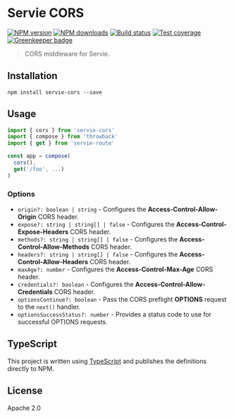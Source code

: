 # Servie CORS

[![NPM version][npm-image]][npm-url]
[![NPM downloads][downloads-image]][downloads-url]
[![Build status][travis-image]][travis-url]
[![Test coverage][coveralls-image]][coveralls-url]
[![Greenkeeper badge](https://badges.greenkeeper.io/blakeembrey/node-servie-cors.svg)](https://greenkeeper.io/)

> CORS middleware for Servie.

## Installation

```
npm install servie-cors --save
```

## Usage

```ts
import { cors } from 'servie-cors'
import { compose } from 'throwback'
import { get } from 'servie-route'

const app = compose(
  cors(),
  get('/foo', ...)
)
```

### Options

* `origin?: boolean | string` - Configures the **Access-Control-Allow-Origin** CORS header.
* `expose?: string | string[] | false` - Configures the **Access-Control-Expose-Headers** CORS header.
* `methods?: string | string[] | false` - Configures the **Access-Control-Allow-Methods** CORS header.
* `headers?: string | string[] | false` - Configures the **Access-Control-Allow-Headers** CORS header.
* `maxAge?: number` - Configures the **Access-Control-Max-Age** CORS header.
* `credentials?: boolean` - Configures the **Access-Control-Allow-Credentials** CORS header.
* `optionsContinue?: boolean` - Pass the CORS preflight **OPTIONS** request to the `next()` handler.
* `optionsSuccessStatus?: number` - Provides a status code to use for successful OPTIONS requests.

## TypeScript

This project is written using [TypeScript](https://github.com/Microsoft/TypeScript) and publishes the definitions directly to NPM.

## License

Apache 2.0

[npm-image]: https://img.shields.io/npm/v/servie-cors.svg?style=flat
[npm-url]: https://npmjs.org/package/servie-cors
[downloads-image]: https://img.shields.io/npm/dm/servie-cors.svg?style=flat
[downloads-url]: https://npmjs.org/package/servie-cors
[travis-image]: https://img.shields.io/travis/blakeembrey/node-servie-cors.svg?style=flat
[travis-url]: https://travis-ci.org/blakeembrey/node-servie-cors
[coveralls-image]: https://img.shields.io/coveralls/blakeembrey/node-servie-cors.svg?style=flat
[coveralls-url]: https://coveralls.io/r/blakeembrey/node-servie-cors?branch=master
